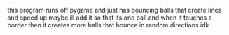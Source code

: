 this program runs off pygame and just has bouncing balls that create lines and speed up
maybe ill add it so that its one ball and when it touches a border then it creates more balls that bounce in random directions idk
